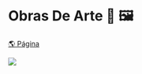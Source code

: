 # Obras De Arte 🎨 🖼

[🌎 Página](https://github.com/AndressaDaCosta/obras_de_arte)

<img src="https://github.com/AndressaDaCosta/obrasDeArte/blob/main/Captura%20de%20Tela%202022-04-10%20a%CC%80s%2015.57.24.png?raw=true">
 
